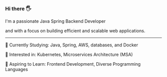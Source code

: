 <!--
**SungwonJeong/SungwonJeong** is a ✨ _special_ ✨ repository because its `README.md` (this file) appears on your GitHub profile.

Here are some ideas to get you started:

- 🔭 I’m currently working on ...
- 🌱 I’m currently learning ...
- 👯 I’m looking to collaborate on ...
- 🤔 I’m looking for help with ...
- 💬 Ask me about ...
- 📫 How to reach me: ...
- 😄 Pronouns: ...
- ⚡ Fun fact: ...
-->

### Hi there 🖐️

I'm a passionate Java Spring Backend Developer

and with a focus on building efficient and scalable web applications.

---

📘 Currently Studying: Java, Spring, AWS, databases, and Docker

🌟 Interested in: Kubernetes, Microservices Architecture (MSA)

🚀 Aspiring to Learn: Frontend Development, Diverse Programming Languages




